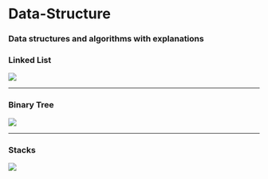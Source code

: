 # Data-Structure
<h3><font-color='blue',font-size='8'>Data structures and algorithms with explanations</font></h3>
<h3>Linked List</h3>
<img src="https://media.geeksforgeeks.org/wp-content/uploads/20200318172830/ezgif.com-gif-maker2.gif">
<hr>
<h3>Binary Tree</h3>
<img src="https://s3.amazonaws.com/stackabuse/media/programming-interview-questions-2.gif">
<hr>
<h3>Stacks</h3>
<img src="https://res.cloudinary.com/practicaldev/image/fetch/s--hD9shGTW--/c_limit%2Cf_auto%2Cfl_progressive%2Cq_66%2Cw_880/https://assets2.ello.co/uploads/asset/attachment/5923807/ello-optimized-33f3f778.gif">
